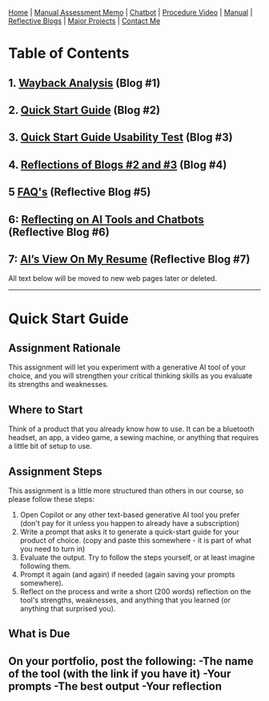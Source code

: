 [Home](index.md) | [Manual Assessment Memo](Charbroil_Grill_Manual_Memo.md) | [Chatbot](chatbot.md) | [Procedure Video](procedure_video.md) | [Manual](manual.md) | [Reflective Blogs](reflective_blogs.md) | [Major Projects](Major_Projects.md) | [Contact Me](Contact_Me.md)

# Table of Contents 
## 1. [Wayback Analysis](Wayback_Analysis.md) (Blog #1)

## 2. [Quick Start Guide](Quick_Start_Guide.md) (Blog #2) 

## 3. [Quick Start Guide Usability Test](Safe_Mode_Guide_Usability_Test_Results.md) (Blog #3) 

## 4. [Reflections of Blogs #2 and #3](Reflective_Blog_Four.md) (Blog #4) 

## 5 [FAQ's](FAQ.md) (Reflective Blog #5) 

## 6: [Reflecting on AI Tools and Chatbots](Reflective_Blog_Six.md) (Reflective Blog #6)

## 7: [AI’s View On My Resume](Reflective_Blog_Seven.md)  (Reflective Blog #7) 

All text below will be moved to new web pages later or deleted.

---
# Quick Start Guide

## Assignment Rationale 
This assignment will let you experiment with a generative AI tool of your choice, and you will strengthen your critical thinking skills as you evaluate its strengths and weaknesses.

## Where to Start
Think of a product that you already know how to use. It can be a bluetooth headset, an app, a video game, a sewing machine, or anything that requires a little bit of setup to use.

## Assignment Steps
This assignment is a little more structured than others in our course, so please follow these steps:
1. Open Copilot or any other text-based generative AI tool you prefer (don't pay for it unless you happen to already have a subscription)
2. Write a prompt that asks it to generate a quick-start guide for your product of choice. (copy and paste this somewhere - it is part of what you need to turn in)
3. Evaluate the output. Try to follow the steps yourself, or at least imagine following them.
4. Prompt it again (and again) if needed (again saving your prompts somewhere).
5. Reflect on the process and write a short (200 words) reflection on the tool's strengths, weaknesses, and anything that you learned (or anything that surprised you).

## What is Due
On your portfolio, post the following:
-The name of the tool (with the link if you have it)
-Your prompts
-The best output 
-Your reflection 
---
